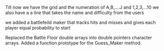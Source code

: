 Till now we have the grid and the numeration of A,B,....J and 1,2,3,...10
we also have a a line that takes the name and difficulty from the users

we added a battlefeild maker that tracks hits and misses and gives each player equal probability to start

Replaced the Battle Floor double arrays into double pointers character arrays. Added a function prototype for the Guess_Maker method.
